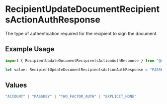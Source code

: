 # RecipientUpdateDocumentRecipientsActionAuthResponse

The type of authentication required for the recipient to sign the document.

## Example Usage

```typescript
import { RecipientUpdateDocumentRecipientsActionAuthResponse } from "@documenso/sdk-typescript/models/operations";

let value: RecipientUpdateDocumentRecipientsActionAuthResponse = "PASSKEY";
```

## Values

```typescript
"ACCOUNT" | "PASSKEY" | "TWO_FACTOR_AUTH" | "EXPLICIT_NONE"
```